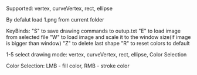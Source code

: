 Supported:
vertex, curveVertex, rect, ellipse

By defalut load 1.png from current folder

KeyBinds:
"S" to save drawing commands to outup.txt
"E" to load image from selected file
"W" to load image and scale it to the window size(if image is bigger than window)
"Z" to delete last shape
"R" to reset colors to default

1-5 select drawing mode:
vertex, curveVertex, rect, ellipse, Color Selection

Color Selection: LMB - fill color, RMB - stroke color
